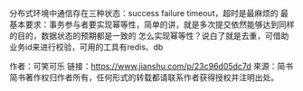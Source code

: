 分布式环境中通信存在三种状态：success failure timeout，超时是最麻烦的
最基本要求：事务参与者要实现幂等性，简单的讲，就是多次提交依然能够达到同样的目的，数据状态的预期都是一致的
怎么实现幂等性？说白了就是去重，可借助业务id来进行校验，可用的工具有redis、db

作者：可笑可乐
链接：https://www.jianshu.com/p/23c96d05dc7d
來源：简书
简书著作权归作者所有，任何形式的转载都请联系作者获得授权并注明出处。